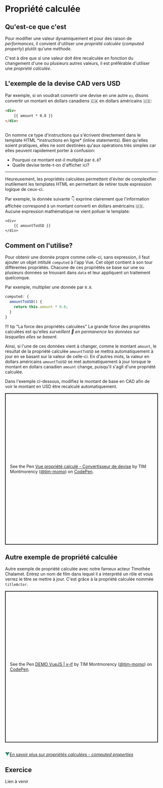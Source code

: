 # Propriété calculée

## Qu'est-ce que c'est

Pour modifier une valeur dynamiquement et pour des raison de *performances*, il convient d'utiliser une *propriété calculée* (*computed property*) plutôt qu'une *méthode*.

C'est à dire que si une valeur doit être recalculée en fonction du changement d'une ou plusieurs autres valeurs, il est préférable d'utiliser une *propriété calculée*.

## L'exemple de la devise CAD vers USD

<!-- https://www.udemy.com/course/vuejs-2-the-complete-guide/learn/lecture/21463196#overview  -->
 
Par exemple, si on voudrait convertir une devise en une autre 💵, disons convertir un montant en dollars canadiens 🇨🇦 en dollars américains 🇺🇸:

```html
<div>
    {{ amount * 0.8 }}
</div>
```

<br>
On nomme ce type d'instructions qui s'écrivent directement dans le template HTML *instructions en ligne* (inline statements). Bien qu'elles soient pratiques, elles ne sont destinées qu'aux opérations très simples car elles peuvent rapidement porter à confusion:

- Pourquoi ce montant est-il multiplié par `0.8`?
- Quelle devise tente-t-on d'afficher ici?


<hr>

Heureusement, les propriétés calculées permettent d'éviter de complexifier inutilement les templates HTML en permettant de retirer toute expression logique de ceux-ci.

Par exemple, la donnée suivante 👇 exprime clairement que l'information affichée correspond à un montant converti en dollars américains 🇺🇸. Aucune expression mathématique ne vient polluer le template:

```
<div>
    {{ amountToUSD }}
</div>

```

## Comment on l'utilise?

Pour obtenir une donnée propre comme celle-ci, sans expression, il faut ajouter un objet intitulé `computed` à l'app Vue. Cet objet contient à son tour différentes propriétés. Chacune de ces propriétés se base sur une ou plusieurs données se trouvant dans `data` et leur appliquent un traitement quelconque.

Par exemple, multiplier une donnée par `0.8`.

```js
computed: {
  amountToUSD() {
    return this.amount * 0.8;
  }
}
```

!!! tip "La force des propriétés calculées"
    La grande force des propriétés calculées est qu'elles *surveillent 👀 en permanence les données sur lesquelles elles se basent*.

Ainsi, si l'une de ces données vient à changer, comme le montant `amount`, le résultat de la propriété calculée `amountToUSD` se mettra automatiquement à jour en se basant sur la valeur de celle-ci. En d'autres mots, la valeur en dollars américains `amountToUSD` se met automatiquement à jour lorsque le montant en dollars canadien `amount` change, puisqu'il s'agit d'une propriété calculée.


Dans l'exemple ci-dessous, modifiez le montant de base en CAD afin de voir le montant en USD être recalculé automatiquement.

<p class="codepen" data-height="500" data-theme-id="light" data-default-tab="html,result" data-slug-hash="qBgKjVK" data-pen-title="Vue propriété calculé - Convertisseur de devise" data-user="tim-momo" style="height: 500px; box-sizing: border-box; display: flex; align-items: center; justify-content: center; border: 2px solid; margin: 1em 0; padding: 1em;">
  <span>See the Pen <a href="https://codepen.io/tim-momo/pen/qBgKjVK">
  Vue propriété calculé - Convertisseur de devise</a> by TIM Montmorency (<a href="https://codepen.io/tim-momo">@tim-momo</a>)
  on <a href="https://codepen.io">CodePen</a>.</span>
</p>




## Autre exemple de propriété calculée

Autre exemple de propriété calculée avec notre fameux acteur Timothée Chalamet. Entrez un nom de film dans lequel il a interprété un rôle et vous verrez le titre se mettre à jour. C'est grâce à la propriété calculée nommée `titleActor`.

<p class="codepen" data-height="500" data-theme-id="light" data-default-tab="html,result" data-slug-hash="KwdLGpX" data-pen-title="DEMO VueJS | v-if" data-user="tim-momo" style="height: 500px; box-sizing: border-box; display: flex; align-items: center; justify-content: center; border: 2px solid; margin: 1em 0; padding: 1em;">
  <span>See the Pen <a href="https://codepen.io/tim-momo/pen/KwdLGpX">
  DEMO VueJS | v-if</a> by TIM Montmorency (<a href="https://codepen.io/tim-momo">@tim-momo</a>)
  on <a href="https://codepen.io">CodePen</a>.</span>
</p>
<script async src="https://public.codepenassets.com/embed/index.js"></script>


<br>
<a href="https://fr.vuejs.org/guide/essentials/computed" class="md-button "><img src="./assets/logo-vue.svg" style="width: 15px; height: auto;">En savoir plus sur <em>propriétés calculées - computed properties</em></a>
<br>


## Exercice

Lien à venir
[]()
<exercice href="../../../exercices/vue-luchador/"></exercice>
